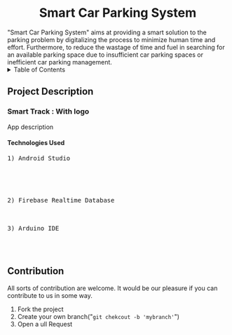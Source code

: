 <h1 align="center">
    Smart Car Parking System
</h1>
"Smart Car Parking System" aims at providing a smart solution to the parking problem by digitalizing the process to minimize human time and effort. Furthermore, to reduce the wastage of time and fuel in searching for an available parking space due to insufficient car parking spaces or inefficient car parking management.
   <details><summary>Table of Contents</summary>
      <p>
        <br>
          1. About the Project
        </br>
        2. Contribtion
      </p>
    </details>
<h2> 
  Project Description
</h2>
<h3>
  Smart Track : With logo
</h3>
<p dir="auto">
  App description
</p>
<h4 dir="auto">
  Technologies Used
</h4>
<pre>
1) Android Studio
<a href="https://developer.android.com/studio/">

<!--<img_src = "" width="30" style="max-width: 100%;">-->
</a>
2) Firebase Realtime Database
<a href="https://firebase.google.com/">
<img_src="" width="30" style="max-width: 100%;">
</a>
3) Arduino IDE
<a href="https://www.arduino.cc/en/software/">
<img_src="" width="30" style="max-width: 100%;">
</a>
</pre>
<h2 dir="auto">
  Contribution
</h2>
<p dir="auto">
  All sorts of contribution are welcome. It would be our pleasure if you can contribute to us in some way.
</p>
<ol dir="auto">
  <li> Fork the project </li>
  <li> Create your own branch("<code>git chekcout -b 'mybranch'</code>") </li>
<li> Open a ull Request</li>
</ol>


  
